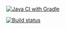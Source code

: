 [![Java CI with Gradle](https://github.com/Lesha55-90/API/actions/workflows/gradle.yml/badge.svg)](https://github.com/Lesha55-90/API/actions/workflows/gradle.yml)

[![Build status](https://ci.appveyor.com/api/projects/status/9oqvuxnst6n0nw10?svg=true)](https://ci.appveyor.com/project/Lesha5590/api)